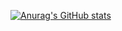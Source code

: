 [![Anurag's GitHub stats](https://github-readme-stats.vercel.app/api?username=Rjlintkh)](https://github.com/anuraghazra/github-readme-stats)

